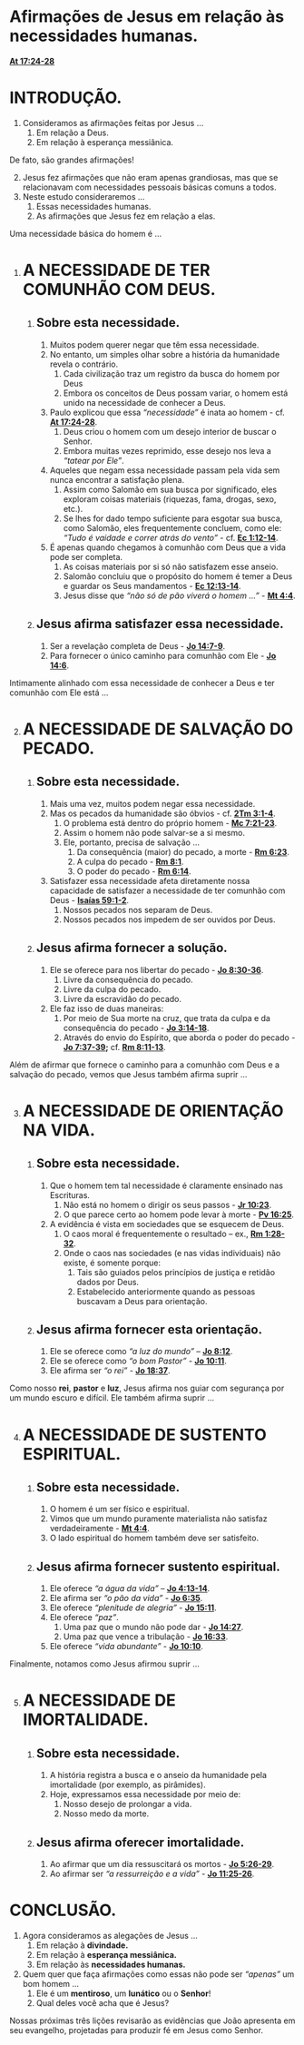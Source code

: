 # Afirmações de Jesus em relação às necessidades humanas.

[**At 17:24-28**](https://ref.ly/Acts%2017.24-28;nkjv?t=biblia)

# INTRODUÇÃO.

1. Consideramos as afirmações feitas por Jesus ...  
   1. Em relação a Deus.  
   2. Em relação à esperança messiânica.

De fato, são grandes afirmações\!

2. Jesus fez afirmações que não eram apenas grandiosas, mas que se relacionavam com necessidades pessoais básicas comuns a todos.  
3. Neste estudo consideraremos ...  
   1. Essas necessidades humanas.  
   2. As afirmações que Jesus fez em relação a elas.

Uma necessidade básica do homem é ...

1. # A NECESSIDADE DE TER COMUNHÃO COM DEUS.

   1. ## Sobre esta necessidade.

      1. Muitos podem querer negar que têm essa necessidade.  
      2. No entanto, um simples olhar sobre a história da humanidade revela o contrário.  
         1. Cada civilização traz um registro da busca do homem por Deus  
         2. Embora os conceitos de Deus possam variar, o homem está unido na necessidade de conhecer a Deus.  
      3. Paulo explicou que essa *“necessidade”* é inata ao homem \- cf. [**At 17:24-28**](https://ref.ly/Acts%2017.24-28;nkjv?t=biblia).  
         1. Deus criou o homem com um desejo interior de buscar o Senhor.  
         2. Embora muitas vezes reprimido, esse desejo nos leva a *“tatear por Ele”*.  
      4. Aqueles que negam essa necessidade passam pela vida sem nunca encontrar a satisfação plena.  
         1. Assim como Salomão em sua busca por significado, eles exploram coisas materiais (riquezas, fama, drogas, sexo, etc.).  
         2. Se lhes for dado tempo suficiente para esgotar sua busca, como Salomão, eles frequentemente concluem, como ele: *“Tudo é vaidade e correr atrás do vento”* \- cf. [**Ec 1:12-14**](https://ref.ly/Eccles%201.12-14;nkjv?t=biblia).  
      5. É apenas quando chegamos à comunhão com Deus que a vida pode ser completa.  
         1. As coisas materiais por si só não satisfazem esse anseio.  
         2. Salomão concluiu que o propósito do homem é temer a Deus e guardar os Seus mandamentos \- [**Ec 12:13-14**](https://ref.ly/Eccles%2012.13-14;nkjv?t=biblia).  
         3. Jesus disse que *“não só de pão viverá o homem ...”* \- [**Mt 4:4**](https://ref.ly/Matt%204.4;nkjv?t=biblia).

   2. ## Jesus afirma satisfazer essa necessidade.

      1. Ser a revelação completa de Deus \- [**Jo 14:7-9**](https://ref.ly/John%2014.7-9;nkjv?t=biblia).  
      2. Para fornecer o único caminho para comunhão com Ele \- [**Jo 14:6**](https://ref.ly/John%2014.6;nkjv?t=biblia).

Intimamente alinhado com essa necessidade de conhecer a Deus e ter comunhão com Ele está ...

2. # A NECESSIDADE DE SALVAÇÃO DO PECADO.

   1. ## Sobre esta necessidade.

      1. Mais uma vez, muitos podem negar essa necessidade.  
      2. Mas os pecados da humanidade são óbvios \- cf. [**2Tm 3:1-4**](https://ref.ly/2%20Tim%203.1-4;nkjv?t=biblia).  
         1. O problema está dentro do próprio homem \- [**Mc 7:21-23**](https://ref.ly/Mark%207.21-23;nkjv?t=biblia).  
         2. Assim o homem não pode salvar-se a si mesmo.  
         3. Ele, portanto, precisa de salvação ...  
            1. Da consequência (maior) do pecado, a morte \- [**Rm 6:23**](https://ref.ly/Rom%206.23;nkjv?t=biblia).  
            2. A culpa do pecado \- [**Rm 8:1**](https://ref.ly/Rom%208.1;nkjv?t=biblia).  
            3. O poder do pecado \- [**Rm 6:14**](https://ref.ly/Rom%206.14;nkjv?t=biblia).  
      3. Satisfazer essa necessidade afeta diretamente nossa capacidade de satisfazer a necessidade de ter comunhão com Deus \- [**Isaías 59:1-2**](https://ref.ly/Isa%2059.1-2;nkjv?t=biblia).  
         1. Nossos pecados nos separam de Deus.  
         2. Nossos pecados nos impedem de ser ouvidos por Deus.

   2. ## Jesus afirma fornecer a solução.

      1. Ele se oferece para nos libertar do pecado \- [**Jo 8:30-36**](https://ref.ly/John%208.30-36;nkjv?t=biblia).  
         1. Livre da consequência do pecado.  
         2. Livre da culpa do pecado.  
         3. Livre da escravidão do pecado.  
      2. Ele faz isso de duas maneiras:  
         1. Por meio de Sua morte na cruz, que trata da culpa e da consequência do pecado \- [**Jo 3:14-18**](https://ref.ly/John%203.14-18;nkjv?t=biblia).  
         2. Através do envio do Espírito, que aborda o poder do pecado \- [**Jo 7:37-39**](https://ref.ly/John%207.37-39;nkjv?t=biblia)**;** cf. [**Rm 8:11-13**](https://ref.ly/Rom%208.11-13;nkjv?t=biblia).

Além de afirmar que fornece o caminho para a comunhão com Deus e a salvação do pecado, vemos que Jesus também afirma suprir ...

3. # A NECESSIDADE DE ORIENTAÇÃO NA VIDA.

   1. ## Sobre esta necessidade.

      1. Que o homem tem tal necessidade é claramente ensinado nas Escrituras.  
         1. Não está no homem o dirigir os seus passos \- [**Jr 10:23**](https://ref.ly/Jer%2010.23;nkjv?t=biblia).  
         2. O que parece certo ao homem pode levar à morte \- [**Pv 16:25**](https://ref.ly/Prov%2016.25;nkjv?t=biblia).  
      2. A evidência é vista em sociedades que se esquecem de Deus.  
         1. O caos moral é frequentemente o resultado – ex., [**Rm 1:28-32**](https://ref.ly/Rom%201.28-32;nkjv?t=biblia).  
         2. Onde o caos nas sociedades (e nas vidas individuais) não existe, é somente porque:  
            1. Tais são guiados pelos princípios de justiça e retidão dados por Deus.  
            2. Estabelecido anteriormente quando as pessoas buscavam a Deus para orientação.

   2. ## Jesus afirma fornecer esta orientação.

      1. Ele se oferece como *“a luz do mundo”* – [**Jo 8:12**](https://ref.ly/John%208.12;nkjv?t=biblia).  
      2. Ele se oferece como *“o bom Pastor”* \- [**Jo 10:11**](https://ref.ly/John%2010.11;nkjv?t=biblia).  
      3. Ele afirma ser *“o rei”* \- [**Jo 18:37**](https://ref.ly/John%2018.37;nkjv?t=biblia).

Como nosso **rei**, **pastor** e **luz**, Jesus afirma nos guiar com segurança por um mundo escuro e difícil. Ele também afirma suprir ...

4. # A NECESSIDADE DE SUSTENTO ESPIRITUAL.

   1. ## Sobre esta necessidade.

      1. O homem é um ser físico e espiritual.  
      2. Vimos que um mundo puramente materialista não satisfaz verdadeiramente \- [**Mt 4:4**](https://ref.ly/Matt%204.4;nkjv?t=biblia).  
      3. O lado espiritual do homem também deve ser satisfeito.

   2. ## Jesus afirma fornecer sustento espiritual.

      1. Ele oferece *“a água da vida”* – [**Jo 4:13-14**](https://ref.ly/John%204.13-14;nkjv?t=biblia).  
      2. Ele afirma ser *“o pão da vida”* \- [**Jo 6:35**](https://ref.ly/John%206.35;nkjv?t=biblia).  
      3. Ele oferece *“plenitude de alegria”* \- [**Jo 15:11**](https://ref.ly/John%2015.11;nkjv?t=biblia).  
      4. Ele oferece *“paz”*.  
         1. Uma paz que o mundo não pode dar \- [**Jo 14:27**](https://ref.ly/John%2014.27;nkjv?t=biblia).  
         2. Uma paz que vence a tribulação \- [**Jo 16:33**](https://ref.ly/John%2016.33;nkjv?t=biblia).  
      5. Ele oferece *“vida abundante”* \- [**Jo 10:10**](https://ref.ly/John%2010.10;nkjv?t=biblia).

Finalmente, notamos como Jesus afirmou suprir ...

5. # A NECESSIDADE DE IMORTALIDADE.

   1. ## Sobre esta necessidade.

      1. A história registra a busca e o anseio da humanidade pela imortalidade (por exemplo, as pirâmides).  
      2. Hoje, expressamos essa necessidade por meio de:  
         1. Nosso desejo de prolongar a vida.  
         2. Nosso medo da morte.

   2. ## Jesus afirma oferecer imortalidade.

      1. Ao afirmar que um dia ressuscitará os mortos \- [**Jo 5:26-29**](https://ref.ly/John%205.26-29;nkjv?t=biblia).  
      2. Ao afirmar ser *“a ressurreição e a vida”* \- [**Jo 11:25-26**](https://ref.ly/John%2011.25-26;nkjv?t=biblia).

# CONCLUSÃO.

1. Agora consideramos as alegações de Jesus ...  
   1. Em relação à **divindade.**  
   2. Em relação à **esperança messiânica.**  
   3. Em relação às **necessidades humanas.**  
2. Quem quer que faça afirmações como essas não pode ser *“apenas”* um bom homem ...  
   1. Ele é um **mentiroso**, um **lunático** ou o **Senhor**\!  
   2. Qual deles você acha que é Jesus?

Nossas próximas três lições revisarão as evidências que João apresenta em seu evangelho, projetadas para produzir fé em Jesus como Senhor.
